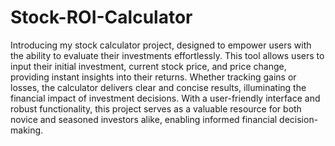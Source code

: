 # Stock-ROI-Calculator

Introducing my stock calculator project, designed to empower users with the ability to evaluate their investments effortlessly. This tool allows users to input their initial investment, current stock price, and price change, providing instant insights into their returns. Whether tracking gains or losses, the calculator delivers clear and concise results, illuminating the financial impact of investment decisions. With a user-friendly interface and robust functionality, this project serves as a valuable resource for both novice and seasoned investors alike, enabling informed financial decision-making.

